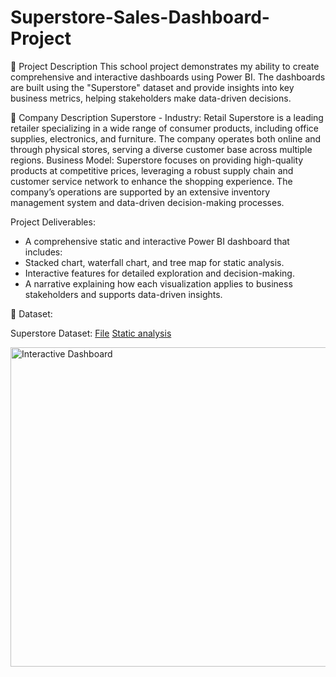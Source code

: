 # Superstore-Sales-Dashboard-Project

📝 Project Description
This school project demonstrates my ability to create comprehensive and interactive dashboards using Power BI. The dashboards are built using the "Superstore" dataset and provide insights into key business metrics, helping stakeholders make data-driven decisions.

🏬 Company Description
Superstore - Industry: Retail
Superstore is a leading retailer specializing in a wide range of consumer products, including office supplies, electronics, and furniture. The company operates both online and through physical stores, serving a diverse customer base across multiple regions.
Business Model: Superstore focuses on providing high-quality products at competitive prices, leveraging a robust supply chain and customer service network to enhance the shopping experience. The company’s operations are supported by an extensive inventory management system and data-driven decision-making processes.

Project Deliverables: 
- A comprehensive static and interactive Power BI dashboard that includes:
- Stacked chart, waterfall chart, and tree map for static analysis.
- Interactive features for detailed exploration and decision-making.
- A narrative explaining how each visualization applies to business stakeholders and supports data-driven insights.

📁 Dataset:

Superstore Dataset: [File](https://github.com/JaydonBui/Superstore-Sales-Dashboard-Project/blob/main/superstore_dataset.csv)
[Static analysis](https://github.com/JaydonBui/Superstore-Sales-Dashboard-Project/blob/main/Interactive%20Dashboard.pdf)

<img width="511" alt="Interactive Dashboard" src="https://github.com/user-attachments/assets/0b26fb91-4be5-4da7-b929-7df77ca3d9e7">

